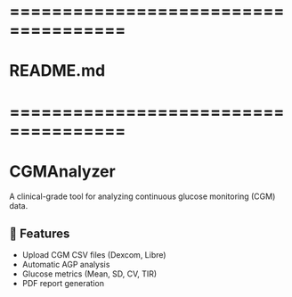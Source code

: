 # =====================================
# README.md
# =====================================
# CGMAnalyzer
A clinical-grade tool for analyzing continuous glucose monitoring (CGM) data.

## 🚀 Features
- Upload CGM CSV files (Dexcom, Libre)
- Automatic AGP analysis
- Glucose metrics (Mean, SD, CV, TIR)
- PDF report generation
